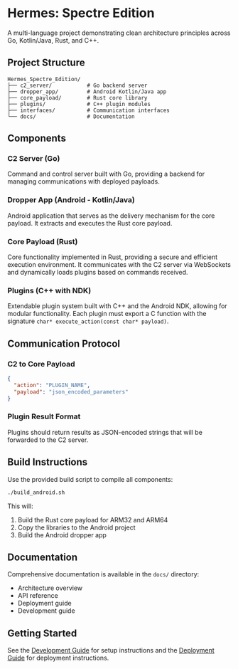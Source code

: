 # Hermes: Spectre Edition

A multi-language project demonstrating clean architecture principles across Go, Kotlin/Java, Rust, and C++.

## Project Structure

```
Hermes_Spectre_Edition/
├── c2_server/           # Go backend server
├── dropper_app/         # Android Kotlin/Java app
├── core_payload/        # Rust core library
├── plugins/             # C++ plugin modules
├── interfaces/          # Communication interfaces
└── docs/                # Documentation
```

## Components

### C2 Server (Go)

Command and control server built with Go, providing a backend for managing communications with deployed payloads.

### Dropper App (Android - Kotlin/Java)

Android application that serves as the delivery mechanism for the core payload. It extracts and executes the Rust core payload.

### Core Payload (Rust)

Core functionality implemented in Rust, providing a secure and efficient execution environment. It communicates with the C2 server via WebSockets and dynamically loads plugins based on commands received.

### Plugins (C++ with NDK)

Extendable plugin system built with C++ and the Android NDK, allowing for modular functionality. Each plugin must export a C function with the signature `char* execute_action(const char* payload)`.

## Communication Protocol

### C2 to Core Payload

```json
{
  "action": "PLUGIN_NAME",
  "payload": "json_encoded_parameters"
}
```

### Plugin Result Format

Plugins should return results as JSON-encoded strings that will be forwarded to the C2 server.

## Build Instructions

Use the provided build script to compile all components:

```bash
./build_android.sh
```

This will:
1. Build the Rust core payload for ARM32 and ARM64
2. Copy the libraries to the Android project
3. Build the Android dropper app

## Documentation

Comprehensive documentation is available in the `docs/` directory:

- Architecture overview
- API reference
- Deployment guide
- Development guide

## Getting Started

See the [Development Guide](docs/development/development_guide.md) for setup instructions and the [Deployment Guide](docs/deployment/deployment_guide.md) for deployment instructions.